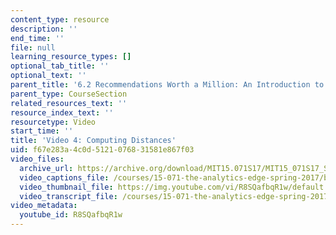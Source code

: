 ```yaml
---
content_type: resource
description: ''
end_time: ''
file: null
learning_resource_types: []
optional_tab_title: ''
optional_text: ''
parent_title: '6.2 Recommendations Worth a Million: An Introduction to Clustering '
parent_type: CourseSection
related_resources_text: ''
resource_index_text: ''
resourcetype: Video
start_time: ''
title: 'Video 4: Computing Distances'
uid: f67e283a-4c0d-5121-0768-31581e867f03
video_files:
  archive_url: https://archive.org/download/MIT15.071S17/MIT15_071S17_Session_6.2.07_300k.mp4
  video_captions_file: /courses/15-071-the-analytics-edge-spring-2017/b6ddccf7ff895420939c112d36f5eb36_R8SQafbqR1w.vtt
  video_thumbnail_file: https://img.youtube.com/vi/R8SQafbqR1w/default.jpg
  video_transcript_file: /courses/15-071-the-analytics-edge-spring-2017/2b0936abf4c83a5e5d306f88b372762a_R8SQafbqR1w.pdf
video_metadata:
  youtube_id: R8SQafbqR1w
---
```


